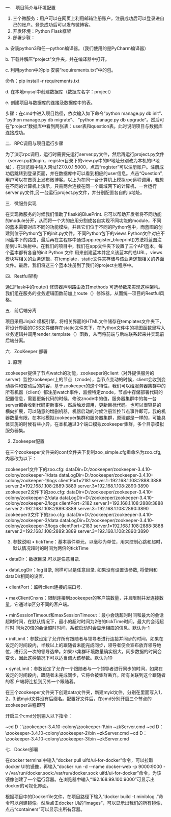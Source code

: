 一． 项目简介与环境配置
1.	三个微服务：用户可以在网页上利用邮箱注册账户，注册成功后可以登录进自己的账户。登录成功后可以发布微博客。
2.	开发环境：Python Flask框架
3.	部署步骤：

a. 安装python3和任一python编译器。（我们使用的是PyCharm编译器）

b. 下载并解压“project”文件夹，并在编译器中打开。

c. 利用python中的pip 安装“requirements.txt”中的包。

命令：pip install -r requirements.txt

d. 在本地mysql中创建数据库（数据库名字：project）

e. 创建项目与数据库的连接及数据库中的表。

步骤：在cmd中进入项目路径，依次输入如下命令“python manage.py db init”、 “python manage.py db migrate”、 “python manage.py db upgrade”。然后可在“project”数据库中看到两张表：user表和question表。此时说明项目与数据库连接成功。

二．RPC调用与项目运行步骤

为了演示rpc调用，运行时需要先运行server.py文件，然后再运行project.py文件（server.py和login，register目录下的view.py中的IP地址分别改为本机的IP地址），在浏览器中输入网址127.0.0.1:5000，点击“register”可以注册账户。注册成功后跳转到登录页面，并在数据库中可以看到相应的user信息。点击“Question”,用户可以在首页上发布微博客。以上为在同一台计算机上模拟rpc远程调用，若想在不同的计算机上演示，只需两台连接在同一个局域网下的计算机，一台运行server.py文件,另一台运行project.py文件，并分别配置各自的ip地址。

三．微服务实现

在实现微服务的时候我们借助了flask的BluePrint. 它可以帮助开发者将不同功能的module分开，从而将一个大的应用分割成各自实现不同功能的module，不同的蓝本需要对应不同的功能模块，并且它们位于不同的Python包中，而蓝图的创建则位于Python包下的init.py文件。不同Python包下的views Python文件对应不同蓝本下的路由，最后再在主程序中通过app.register_blueprint()方法将蓝图注册到URL映射中。在我们的项目中，我们在app文件夹下设置了三个API蓝本，每个蓝本都有各自的init Python 文件 用来创建蓝本并定义该蓝本的总URL，views模块写相关的业务逻辑，在template，static文件夹存储与该业务逻辑相关的界面文件。最后，我们将这三个蓝本注册到了我们的project主程序中。

四．Restful架构

通过Flask中的route() 修饰器声明路由及其methods 可选参数来实现这种架构。我们组在服务的业务逻辑函数前加上route（）修饰器，从而统一项目的Restful风格。

五．前后端分离

项目采用Jinja2 模板引擎，将相关界面的HTML文件储存在templates文件夹下，将设计界面的CSS文件储存在static文件夹下，在Python文件中的视图函数里写入业务逻辑并调用render_template（）函数，从而将前端与后端联系起来并实现前后端分离。

六．ZooKeeper 部署

1.	原理

zookeeper提供了节点watch的功能，zookeeper的client（对外提供服务的server）监控zookeeper上的节点（znode），当节点变动的时候，client会收到变动事件和变动后的内容，基于zookeeper的这个特性，我们可以给服务器集群中的所有机器（client）都注册watch事件，监控特定znode，节点中存储部署代码的配置信息，需要更新代码的时候，修改znode中的值，服务器集群中的每一台server都会收到代码更新事件，然后触发调用，更新目标代码。也可以很容易的横向扩展，可以随意的增删机器，机器启动的时候注册监控节点事件即可。我的机器数量有限，在本地模拟zookeeper集群和服务器集群，原理都是一样的，可能具体实施的时候有些小异。在本机通过3个端口模拟zookeeper集群，多个目录模拟服务器集。

2.	Zookeeper配置

在三个zookeeper文件夹的conf文件夹下复制zoo_simple.cfg重命名为zoo.cfg,内容改为以下：

zookeeper1文件下的zoo.cfg: dataDir=D:/zookeeper/zookeeper-3.4.10-colony/zookeeper-1/data dataLogDir=D:/zookeeper/zookeeper-3.4.10-colony/zookeeper-1/logs clientPort=2181 server.1=192.168.1.108:2888:3888 server.2=192.168.1.108:2889:3889 server.3=192.168.1.108:2890:3890
zookeeper2文件下的zoo.cfg: dataDir=D:/zookeeper/zookeeper-3.4.10-colony/zookeeper-2/data dataLogDir=D:/zookeeper/zookeeper-3.4.10-colony/zookeeper-2/logs clientPort=2182 server.1=192.168.1.108:2888:3888 server.2=192.168.1.108:2889:3889 server.3=192.168.1.108:2890:3890
zookeeper3文件下的zoo.cfg: dataDir=D:/zookeeper/zookeeper-3.4.10-colony/zookeeper-3/data dataLogDir=D:/zookeeper/zookeeper-3.4.10-colony/zookeeper-3/logs clientPort=2183 server.1=192.168.1.108:2888:3888 server.2=192.168.1.108:2889:3889 server.3=192.168.1.108:2890:3890

3.	参数说明
• tickTime：基本事件单元，以毫秒为单位，用来控制心跳和超时，默认情况超时的时间为两倍的tickTime

• dataDir：数据目录.可以是任意目录.

• dataLogDir：log目录, 同样可以是任意目录. 如果没有设置该参数, 将使用和dataDir相同的设置.

• clientPort：监听client连接的端口号.

• maxClientCnxns：限制连接到zookeeper的客户端数量，并且限制并发连接数量，它通过ip区分不同的客户端。

• minSessionTimeout和maxSessionTimeout：最小会话超时时间和最大的会话超时时间，在默认情况下，最小的超时时间为2倍的tickTime时间，最大的会话超时时 间为20倍的会话超时时间，系统启动时会显示相应的信息。默认为-1

• initLimit：参数设定了允许所有跟随者与领导者进行连接并同步的时间，如果在设定的时间段内，半数以上的跟随者未能完成同步，领导者便会宣布放弃领导地位，进行另一次的领导选举。如果zk集群环境数量确实很大，同步数据的时间会变长，因此这种情况下可以适当调大该参数。默认为10

• syncLimit：参数设定了允许一个跟随者与一个领导者进行同步的时间，如果在设定的时间段内，跟随者未完成同步，它将会被集群丢弃。所有关联到这个跟随者的客 户端将连接到另外一个跟随着。

在三个zookeeper文件夹下创建data文件夹，新建myid文件，分别在里面写入1，2，3.该myid文件没有后缀名。配置好文件后，在cmd分别开启三个节点的zookeeper进程即可

开启三个cmd分别输入以下指令：

~cd D：\zookeeper-3.4.10-colony\zookeeper-1\bin ~zkServer.cmd
~cd D：\zookeeper-3.4.10-colony\zookeeper-2\bin ~zkServer.cmd
~cd D：\zookeeper-3.4.10-colony\zookeeper-3\bin ~zkServer.cmd

七．Docker部署

在docker terminal中输入“docker pull uifd/ui-for-docker”命令，可以拉取docker UI的镜像，再输入“docker run -d --name docker-web -p 9000:9000 -v /var/run/docker.sock:/var/run/docker.sock uifd/ui-for-docker”命令，为该镜像创建了一个运行容器。在浏览器中输入“192.168.99.100:9000”可显示出docker的可视化界面。

根据项目中的Dockerfile文件，在项目路径下输入“docker build -t miniblog .”命令可以创建镜像。然后点击docker UI的“images”，可以显示出我们的所有镜像，点击“containers”可以显示出所有容器。


